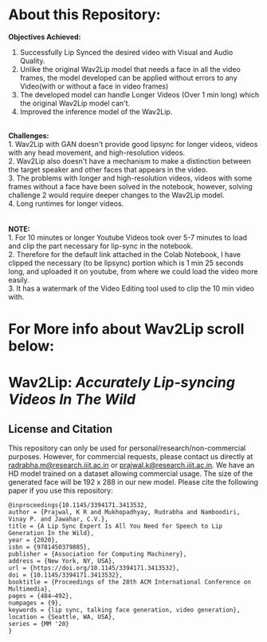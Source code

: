 # About this Repository:

<b>Objectives Achieved:</b>
1. Successfully Lip Synced the desired video with Visual and Audio Quality.
2. Unlike the original Wav2Lip model that needs a face in all the video frames, the model developed can be applied without errors to any Video(with or without a face in video frames)
3. The developed model can handle Longer Videos (Over 1 min long) which the original Wav2Lip model can't.
4. Improved the inference model of the Wav2Lip.
<br>
<b>Challenges:</b><br>
1. Wav2Lip with GAN doesn't provide good lipsync for longer videos, videos with any head movement, and high-resolution videos.<br>
2. Wav2Lip also doesn't have a mechanism to make a distinction between the target speaker and other faces that appears in the video.<br>
3. The problems with longer and high-resolution videos, videos with some frames without a face have been solved in the notebook, however, solving challenge 2 would require deeper changes to the Wav2Lip model.<br>
4. Long runtimes for longer videos.<br>
<br><br>
<b>NOTE:</b><br>
1. For 10 minutes or longer Youtube Videos took over 5-7 minutes to load and clip the part necessary for lip-sync in the notebook.<br>
2. Therefore for the default link attached in the Colab Notebook, I have clipped the necessary (to be lipsync) portion which is 1 min 25 seconds long, and uploaded it on youtube, from where we could load the video more easily.<br>
3. It has a watermark of the Video Editing tool used to clip the 10 min video with.<br>


# For More info about Wav2Lip scroll below:
# **Wav2Lip**: *Accurately Lip-syncing Videos In The Wild*
License and Citation
----------
This repository can only be used for personal/research/non-commercial purposes. However, for commercial requests, please contact us directly at radrabha.m@research.iiit.ac.in or prajwal.k@research.iiit.ac.in. We have an HD model trained on a dataset allowing commercial usage. The size of the generated face will be 192 x 288 in our new model. Please cite the following paper if you use this repository:
```
@inproceedings{10.1145/3394171.3413532,
author = {Prajwal, K R and Mukhopadhyay, Rudrabha and Namboodiri, Vinay P. and Jawahar, C.V.},
title = {A Lip Sync Expert Is All You Need for Speech to Lip Generation In the Wild},
year = {2020},
isbn = {9781450379885},
publisher = {Association for Computing Machinery},
address = {New York, NY, USA},
url = {https://doi.org/10.1145/3394171.3413532},
doi = {10.1145/3394171.3413532},
booktitle = {Proceedings of the 28th ACM International Conference on Multimedia},
pages = {484–492},
numpages = {9},
keywords = {lip sync, talking face generation, video generation},
location = {Seattle, WA, USA},
series = {MM '20}
}
```

